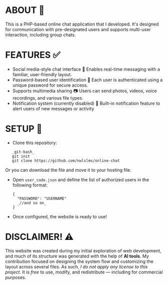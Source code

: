 # ABOUT 🔎
This is a PHP-based online chat application that I developed. It's designed for communication with pre-designated users and supports multi-user interaction, including group chats.

# FEATURES ✅
- Social media-style chat interface 💬
Enables real-time messaging with a familiar, user-friendly layout.
- Password-based user identification 🔑
Each user is authenticated using a unique password for secure access.
- Supports multimedia sharing 📷
Users can send photos, videos, voice recordings, and various file types.
- Notification system (currently disabled) 🔔
Built-in notification feature to alert users of new messages or activity

# SETUP 💼
- Clone this repository:
 ```
    _git-bash_
    git init
    git clone https://github.com/nwlslms/online-chat
 ```
 Or you can download the file and move it to your hosting file.
- Open `user_code.json` and define the list of authorized users in the following format:
  ```
  {
    "PASSWORD": "USERNAME"
    _//and so on_
  }
  ```
- Once configured, the website is ready to use!

# DISCLAIMER! ⚠️
This website was created during my initial exploration of web development, and much of its structure was generated with the help of **AI tools**. My contribution focused on designing the system flow and customizing the layout across several files.
As such, *I do not apply any license to this project*. It is *free* to use, modify, and redistribute — including for commercial purposes.

